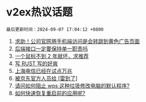 # v2ex热议话题

`最后更新时间：2024-09-07 17:04:12 +0800`

1. [求助！公司官网用手机端访问是会转跳到黄色广告页面](https://www.v2ex.com/t/1070878)
1. [后端接口一定要保持单一职责吗](https://www.v2ex.com/t/1070858)
1. [一个鼠标不到 2 年就坏，求推荐](https://www.v2ex.com/t/1070816)
1. [写 RUST 写的好爽](https://www.v2ex.com/t/1070876)
1. [上海电信已经在试点万兆](https://www.v2ex.com/t/1070890)
1. [被京东官方人员给 [雷到了]](https://www.v2ex.com/t/1070889)
1. [请问如何阻止 wps 这种垃圾修改电脑的默认程序?](https://www.v2ex.com/t/1070887)
1. [如何快速恢复重启前的应用呢?](https://www.v2ex.com/t/1070882)

